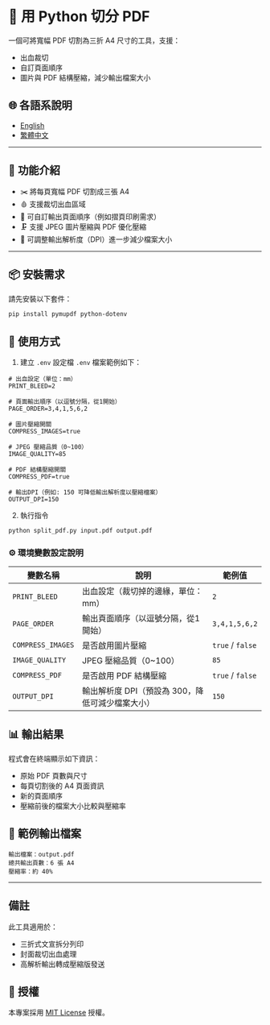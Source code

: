 # 📄 用 Python 切分 PDF

一個可將寬幅 PDF 切割為三折 A4 尺寸的工具，支援：
- 出血裁切
- 自訂頁面順序
- 圖片與 PDF 結構壓縮，減少輸出檔案大小

## 🌐 各語系說明

- [English](README.md)
- [繁體中文](docs/README.zh-TW.md)

---

## 🧩 功能介紹

- ✂️ 將每頁寬幅 PDF 切割成三張 A4
- 🩸 支援裁切出血區域
- 🔢 可自訂輸出頁面順序（例如摺頁印刷需求）
- 🗜️ 支援 JPEG 圖片壓縮與 PDF 優化壓縮
- 📐 可調整輸出解析度（DPI）進一步減少檔案大小

---

## 📦 安裝需求

請先安裝以下套件：

```bash
pip install pymupdf python-dotenv
```

## 🚀 使用方式

1. 建立 `.env` 設定檔
`.env` 檔案範例如下：

```
# 出血設定（單位：mm）
PRINT_BLEED=2

# 頁面輸出順序（以逗號分隔，從1開始）
PAGE_ORDER=3,4,1,5,6,2

# 圖片壓縮開關
COMPRESS_IMAGES=true

# JPEG 壓縮品質（0~100）
IMAGE_QUALITY=85

# PDF 結構壓縮開關
COMPRESS_PDF=true

# 輸出DPI（例如: 150 可降低輸出解析度以壓縮檔案）
OUTPUT_DPI=150
```

2. 執行指令

```bash
python split_pdf.py input.pdf output.pdf
```

### ⚙️ 環境變數設定說明
| 變數名稱              | 說明                           | 範例值              |
| ----------------- | ---------------------------- | ---------------- |
| `PRINT_BLEED`     | 出血設定（裁切掉的邊緣，單位：mm）           | `2`              |
| `PAGE_ORDER`      | 輸出頁面順序（以逗號分隔，從1開始）           | `3,4,1,5,6,2`    |
| `COMPRESS_IMAGES` | 是否啟用圖片壓縮                     | `true` / `false` |
| `IMAGE_QUALITY`   | JPEG 壓縮品質（0\~100）            | `85`             |
| `COMPRESS_PDF`    | 是否啟用 PDF 結構壓縮                | `true` / `false` |
| `OUTPUT_DPI`      | 輸出解析度 DPI（預設為 300，降低可減少檔案大小） | `150`            |

## 📊 輸出結果

程式會在終端顯示如下資訊：

- 原始 PDF 頁數與尺寸
- 每頁切割後的 A4 頁面資訊
- 新的頁面順序
- 壓縮前後的檔案大小比較與壓縮率

## 📁 範例輸出檔案

```
輸出檔案：output.pdf
總共輸出頁數：6 張 A4
壓縮率：約 40%
```

---

## 備註

此工具適用於：

- 三折式文宣拆分列印
- 封面裁切出血處理
- 高解析輸出轉成壓縮版發送

## 📝 授權

本專案採用 [MIT License](LICENSE) 授權。
